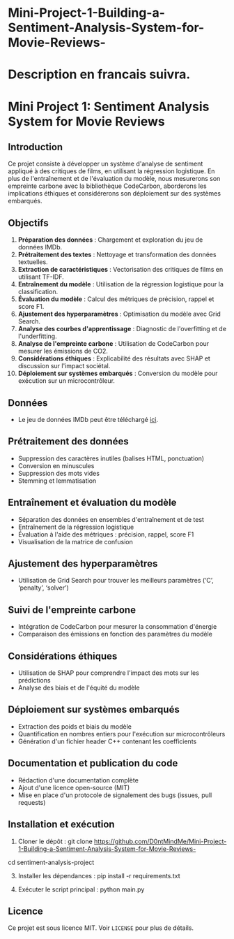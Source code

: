 # Mini-Project-1-Building-a-Sentiment-Analysis-System-for-Movie-Reviews-

# Description en francais suivra.

# Mini Project 1: Sentiment Analysis System for Movie Reviews

## Introduction
Ce projet consiste à développer un système d'analyse de sentiment appliqué à des critiques de films, en utilisant la régression logistique. En plus de l'entraînement et de l'évaluation du modèle, nous mesurerons son empreinte carbone avec la bibliothèque CodeCarbon, aborderons les implications éthiques et considérerons son déploiement sur des systèmes embarqués.

## Objectifs
1. **Préparation des données** : Chargement et exploration du jeu de données IMDb.
2. **Prétraitement des textes** : Nettoyage et transformation des données textuelles.
3. **Extraction de caractéristiques** : Vectorisation des critiques de films en utilisant TF-IDF.
4. **Entraînement du modèle** : Utilisation de la régression logistique pour la classification.
5. **Évaluation du modèle** : Calcul des métriques de précision, rappel et score F1.
6. **Ajustement des hyperparamètres** : Optimisation du modèle avec Grid Search.
7. **Analyse des courbes d'apprentissage** : Diagnostic de l'overfitting et de l'underfitting.
8. **Analyse de l'empreinte carbone** : Utilisation de CodeCarbon pour mesurer les émissions de CO2.
9. **Considérations éthiques** : Explicabilité des résultats avec SHAP et discussion sur l'impact sociétal.
10. **Déploiement sur systèmes embarqués** : Conversion du modèle pour exécution sur un microcontrôleur.

## Données
- Le jeu de données IMDb peut être téléchargé [ici](https://ai.stanford.edu/~amaas/data/sentiment/).

## Prétraitement des données
- Suppression des caractères inutiles (balises HTML, ponctuation)
- Conversion en minuscules
- Suppression des mots vides
- Stemming et lemmatisation

## Entraînement et évaluation du modèle
- Séparation des données en ensembles d'entraînement et de test
- Entraînement de la régression logistique
- Évaluation à l'aide des métriques : précision, rappel, score F1
- Visualisation de la matrice de confusion

## Ajustement des hyperparamètres
- Utilisation de Grid Search pour trouver les meilleurs paramètres (‘C’, ‘penalty’, ‘solver’)

## Suivi de l'empreinte carbone
- Intégration de CodeCarbon pour mesurer la consommation d'énergie
- Comparaison des émissions en fonction des paramètres du modèle

## Considérations éthiques
- Utilisation de SHAP pour comprendre l'impact des mots sur les prédictions
- Analyse des biais et de l'équité du modèle

## Déploiement sur systèmes embarqués
- Extraction des poids et biais du modèle
- Quantification en nombres entiers pour l'exécution sur microcontrôleurs
- Génération d'un fichier header C++ contenant les coefficients

## Documentation et publication du code
- Rédaction d'une documentation complète
- Ajout d'une licence open-source (MIT)
- Mise en place d'un protocole de signalement des bugs (issues, pull requests)

## Installation et exécution
1. Cloner le dépôt :
  git clone https://github.com/D0ntMindMe/Mini-Project-1-Building-a-Sentiment-Analysis-System-for-Movie-Reviews-

cd sentiment-analysis-project

3. Installer les dépendances :
   pip install -r requirements.txt

4. Exécuter le script principal :
   python main.py
 

## Licence
Ce projet est sous licence MIT. Voir `LICENSE` pour plus de détails.

